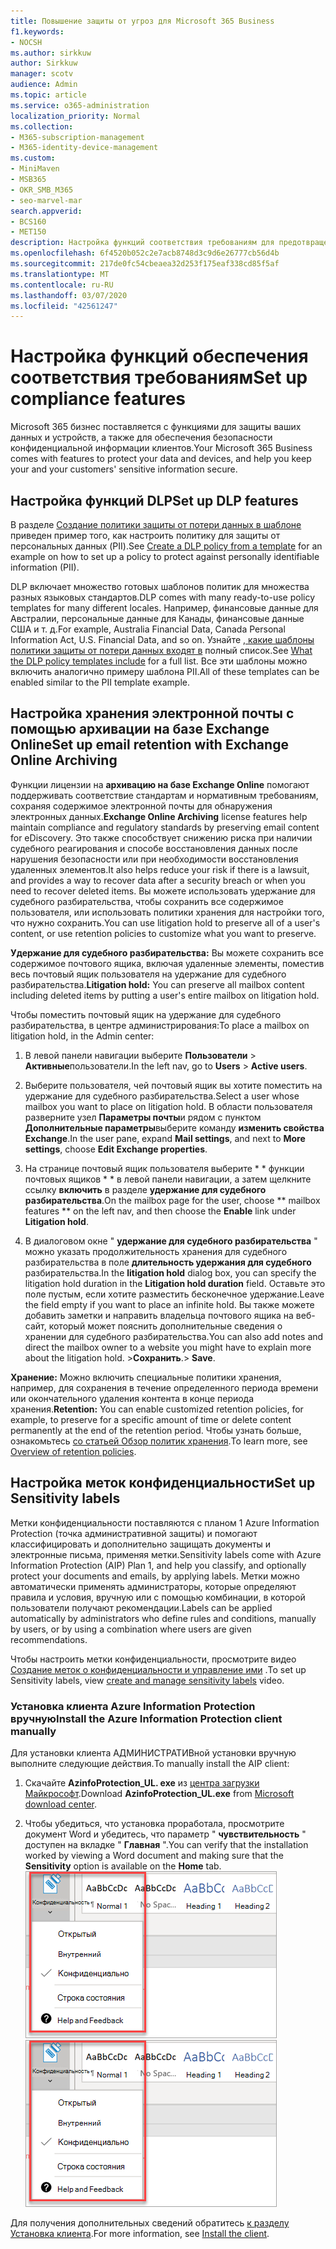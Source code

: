 ```yaml
---
title: Повышение защиты от угроз для Microsoft 365 Business
f1.keywords:
- NOCSH
ms.author: sirkkuw
author: Sirkkuw
manager: scotv
audience: Admin
ms.topic: article
ms.service: o365-administration
localization_priority: Normal
ms.collection:
- M365-subscription-management
- M365-identity-device-management
ms.custom:
- MiniMaven
- MSB365
- OKR_SMB_M365
- seo-marvel-mar
search.appverid:
- BCS160
- MET150
description: Настройка функций соответствия требованиям для предотвращения потери данных и обеспечения безопасности конфиденциальной информации ваших клиентов.
ms.openlocfilehash: 6f4520b052c2e7acb8748d3c9d6e26777cb56d4b
ms.sourcegitcommit: 217de0fc54cbeaea32d253f175eaf338cd85f5af
ms.translationtype: MT
ms.contentlocale: ru-RU
ms.lasthandoff: 03/07/2020
ms.locfileid: "42561247"
---
```

# <a name="set-up-compliance-features"></a><span data-ttu-id="a74f0-103">Настройка функций обеспечения соответствия требованиям</span><span class="sxs-lookup"><span data-stu-id="a74f0-103">Set up compliance features</span></span>

<span data-ttu-id="a74f0-104">Microsoft 365 бизнес поставляется с функциями для защиты ваших данных и устройств, а также для обеспечения безопасности конфиденциальной информации клиентов.</span><span class="sxs-lookup"><span data-stu-id="a74f0-104">Your Microsoft 365 Business comes with features to protect your data and devices, and help you keep your and your customers' sensitive information secure.</span></span>

## <a name="set-up-dlp-features"></a><span data-ttu-id="a74f0-105">Настройка функций DLP</span><span class="sxs-lookup"><span data-stu-id="a74f0-105">Set up DLP features</span></span>

<span data-ttu-id="a74f0-106">В разделе [Создание политики защиты от потери данных в шаблоне](https://support.office.com/article/59414438-99f5-488b-975c-5023f2254369) приведен пример того, как настроить политику для защиты от персональных данных (PII).</span><span class="sxs-lookup"><span data-stu-id="a74f0-106">See [Create a DLP policy from a template](https://support.office.com/article/59414438-99f5-488b-975c-5023f2254369) for an example on how to set up a policy to protect against personally identifiable information (PII).</span></span> 
  
<span data-ttu-id="a74f0-107">DLP включает множество готовых шаблонов политик для множества разных языковых стандартов.</span><span class="sxs-lookup"><span data-stu-id="a74f0-107">DLP comes with many ready-to-use policy templates for many different locales.</span></span> <span data-ttu-id="a74f0-108">Например, финансовые данные для Австралии, персональные данные для Канады, финансовые данные США и т. д.</span><span class="sxs-lookup"><span data-stu-id="a74f0-108">For example, Australia Financial Data, Canada Personal Information Act, U.S. Financial Data, and so on.</span></span> <span data-ttu-id="a74f0-109">Узнайте [, какие шаблоны политики защиты от потери данных входят в](https://support.office.com/article/c2e588d3-8f4f-4937-a286-8c399f28953a) полный список.</span><span class="sxs-lookup"><span data-stu-id="a74f0-109">See [What the DLP policy templates include](https://support.office.com/article/c2e588d3-8f4f-4937-a286-8c399f28953a) for a full list.</span></span> <span data-ttu-id="a74f0-110">Все эти шаблоны можно включить аналогично примеру шаблона PII.</span><span class="sxs-lookup"><span data-stu-id="a74f0-110">All of these templates can be enabled similar to the PII template example.</span></span> 
  
## <a name="set-up-email-retention-with-exchange-online-archiving"></a><span data-ttu-id="a74f0-111">Настройка хранения электронной почты с помощью архивации на базе Exchange Online</span><span class="sxs-lookup"><span data-stu-id="a74f0-111">Set up email retention with Exchange Online Archiving</span></span>

 <span data-ttu-id="a74f0-112">Функции лицензии на **архивацию на базе Exchange Online** помогают поддерживать соответствие стандартам и нормативным требованиям, сохраняя содержимое электронной почты для обнаружения электронных данных.</span><span class="sxs-lookup"><span data-stu-id="a74f0-112">**Exchange Online Archiving** license features help maintain compliance and regulatory standards by preserving email content for eDiscovery.</span></span> <span data-ttu-id="a74f0-113">Это также способствует снижению риска при наличии судебного реагирования и способе восстановления данных после нарушения безопасности или при необходимости восстановления удаленных элементов.</span><span class="sxs-lookup"><span data-stu-id="a74f0-113">It also helps reduce your risk if there is a lawsuit, and provides a way to recover data after a security breach or when you need to recover deleted items.</span></span> <span data-ttu-id="a74f0-114">Вы можете использовать удержание для судебного разбирательства, чтобы сохранить все содержимое пользователя, или использовать политики хранения для настройки того, что нужно сохранить.</span><span class="sxs-lookup"><span data-stu-id="a74f0-114">You can use litigation hold to preserve all of a user's content, or use retention policies to customize what you want to preserve.</span></span>
  
<span data-ttu-id="a74f0-115">**Удержание для судебного разбирательства:** Вы можете сохранить все содержимое почтового ящика, включая удаленные элементы, поместив весь почтовый ящик пользователя на удержание для судебного разбирательства.</span><span class="sxs-lookup"><span data-stu-id="a74f0-115">**Litigation hold:** You can preserve all mailbox content including deleted items by putting a user's entire mailbox on litigation hold.</span></span> 
    
<span data-ttu-id="a74f0-116">Чтобы поместить почтовый ящик на удержание для судебного разбирательства, в центре администрирования:</span><span class="sxs-lookup"><span data-stu-id="a74f0-116">To place a mailbox on litigation hold, in the Admin center:</span></span>
    
1. <span data-ttu-id="a74f0-117">В левой панели навигации выберите **Пользователи** \> **Активные**пользователи.</span><span class="sxs-lookup"><span data-stu-id="a74f0-117">In the left nav, go to **Users** \> **Active users**.</span></span>
    
2. <span data-ttu-id="a74f0-118">Выберите пользователя, чей почтовый ящик вы хотите поместить на удержание для судебного разбирательства.</span><span class="sxs-lookup"><span data-stu-id="a74f0-118">Select a user whose mailbox you want to place on litigation hold.</span></span> <span data-ttu-id="a74f0-119">В области пользователя разверните узел **Параметры почты**и рядом с пунктом **Дополнительные параметры**выберите команду **изменить свойства Exchange**.</span><span class="sxs-lookup"><span data-stu-id="a74f0-119">In the user pane, expand **Mail settings**, and next to **More settings**, choose **Edit Exchange properties**.</span></span>
    
3. <span data-ttu-id="a74f0-120">На странице почтовый ящик пользователя выберите \* \* функции почтовых ящиков \* \* в левой панели навигации, а затем щелкните ссылку **включить** в разделе **удержание для судебного разбирательства**.</span><span class="sxs-lookup"><span data-stu-id="a74f0-120">On the mailbox page for the user, choose \*\* mailbox features \*\* on the left nav, and then choose the **Enable** link under **Litigation hold**.</span></span>
    
4. <span data-ttu-id="a74f0-121">В диалоговом окне " **удержание для судебного разбирательства** " можно указать продолжительность хранения для судебного разбирательства в поле **длительность удержания для судебного** разбирательства.</span><span class="sxs-lookup"><span data-stu-id="a74f0-121">In the **litigation hold** dialog box, you can specify the litigation hold duration in the **Litigation hold duration** field.</span></span> <span data-ttu-id="a74f0-122">Оставьте это поле пустым, если хотите разместить бесконечное удержание.</span><span class="sxs-lookup"><span data-stu-id="a74f0-122">Leave the field empty if you want to place an infinite hold.</span></span> <span data-ttu-id="a74f0-123">Вы также можете добавить заметки и направить владельца почтового ящика на веб-сайт, который может пояснить дополнительные сведения о хранении для судебного разбирательства.</span><span class="sxs-lookup"><span data-stu-id="a74f0-123">You can also add notes and direct the mailbox owner to a website you might have to explain more about the litigation hold.</span></span> <span data-ttu-id="a74f0-124">\>**Сохранить**.</span><span class="sxs-lookup"><span data-stu-id="a74f0-124">\> **Save**.</span></span>
    
<span data-ttu-id="a74f0-125">**Хранение:** Можно включить специальные политики хранения, например, для сохранения в течение определенного периода времени или окончательного удаления контента в конце периода хранения.</span><span class="sxs-lookup"><span data-stu-id="a74f0-125">**Retention:** You can enable customized retention policies, for example, to preserve for a specific amount of time or delete content permanently at the end of the retention period.</span></span> <span data-ttu-id="a74f0-126">Чтобы узнать больше, ознакомьтесь [со статьей Обзор политик хранения](https://support.office.com/article/5e377752-700d-4870-9b6d-12bfc12d2423).</span><span class="sxs-lookup"><span data-stu-id="a74f0-126">To learn more, see [Overview of retention policies](https://support.office.com/article/5e377752-700d-4870-9b6d-12bfc12d2423).</span></span>

## <a name="set-up-sensitivity-labels"></a><span data-ttu-id="a74f0-127">Настройка меток конфиденциальности</span><span class="sxs-lookup"><span data-stu-id="a74f0-127">Set up Sensitivity labels</span></span>

<span data-ttu-id="a74f0-128">Метки конфиденциальности поставляются с планом 1 Azure Information Protection (точка административной защиты) и помогают классифицировать и дополнительно защищать документы и электронные письма, применяя метки.</span><span class="sxs-lookup"><span data-stu-id="a74f0-128">Sensitivity labels come with Azure Information Protection (AIP) Plan 1, and help you classify, and optionally protect your documents and emails, by applying labels.</span></span> <span data-ttu-id="a74f0-129">Метки можно автоматически применять администраторы, которые определяют правила и условия, вручную или с помощью комбинации, в которой пользователи получают рекомендации.</span><span class="sxs-lookup"><span data-stu-id="a74f0-129">Labels can be applied automatically by administrators who define rules and conditions, manually by users, or by using a combination where users are given recommendations.</span></span>

<span data-ttu-id="a74f0-130">Чтобы настроить метки конфиденциальности, просмотрите видео [Создание меток о конфиденциальности и управление ими](https://support.office.com/article/2fb96b54-7dd2-4f0c-ac8d-170790d4b8b9) .</span><span class="sxs-lookup"><span data-stu-id="a74f0-130">To set up Sensitivity labels, view [create and manage sensitivity labels](https://support.office.com/article/2fb96b54-7dd2-4f0c-ac8d-170790d4b8b9) video.</span></span>



### <a name="install-the-azure-information-protection-client-manually"></a><span data-ttu-id="a74f0-131">Установка клиента Azure Information Protection вручную</span><span class="sxs-lookup"><span data-stu-id="a74f0-131">Install the Azure Information Protection client manually</span></span>

<span data-ttu-id="a74f0-132">Для установки клиента АДМИНИСТРАТИВной установки вручную выполните следующие действия.</span><span class="sxs-lookup"><span data-stu-id="a74f0-132">To manually install the AIP client:</span></span>

1. <span data-ttu-id="a74f0-133">Скачайте **AzinfoProtection_UL. exe** из [центра загрузки Майкрософт](https://www.microsoft.com/download/details.aspx?id=53018).</span><span class="sxs-lookup"><span data-stu-id="a74f0-133">Download **AzinfoProtection_UL.exe** from [Microsoft download center](https://www.microsoft.com/download/details.aspx?id=53018).</span></span>
 
2. <span data-ttu-id="a74f0-134">Чтобы убедиться, что установка проработала, просмотрите документ Word и убедитесь, что параметр " **чувствительность** " доступен на вкладке " **Главная** ".</span><span class="sxs-lookup"><span data-stu-id="a74f0-134">You can verify that the installation worked by viewing a Word document and making sure that the **Sensitivity** option is available on the **Home** tab.</span></span>
<br/><span data-ttu-id="a74f0-135">![Раскрывающийся список вкладок защита в документе Word.](../media/word-sensitivity.png)</span><span class="sxs-lookup"><span data-stu-id="a74f0-135">![Protection tab drop-down in a Word document.](../media/word-sensitivity.png)</span></span>

<span data-ttu-id="a74f0-136">Для получения дополнительных сведений обратитесь [к разделу Установка клиента](https://docs.microsoft.com/azure/information-protection/infoprotect-tutorial-step3).</span><span class="sxs-lookup"><span data-stu-id="a74f0-136">For more information, see [Install the client](https://docs.microsoft.com/azure/information-protection/infoprotect-tutorial-step3).</span></span>
